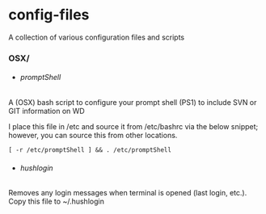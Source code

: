 # config-files
A collection of various configuration files and scripts

### OSX/
* ###### promptShell
A (OSX) bash script to configure your prompt shell (PS1) to include SVN or GIT information on WD

I place this file in /etc and source it from /etc/bashrc via the below snippet; however, you can source this from other locations.

```
[ -r /etc/promptShell ] && . /etc/promptShell
```

* ###### hushlogin
Removes any login messages when terminal is opened (last login, etc.).
Copy this file to ~/.hushlogin

